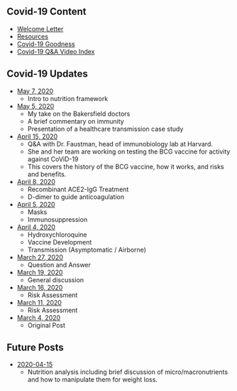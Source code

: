 ## Covid-19 Content
- [Welcome Letter](covid19_frontpage_letter.md)
- [Resources](covid19_resources.md)
- [Covid-19 Goodness](covid19_goodness.md)
- [Covid-19 Q&A Video Index](covid19_qa_video_index.md)

## Covid-19 Updates
- [May 7, 2020](nutrition-approach_1.md)
  - Intro to nutrition framework
- [May 5, 2020](bakersfield-post.md)
  - My take on the Bakersfield doctors
  - A brief commentary on immunity
  - Presentation of a healthcare transmission case study
- [April 15, 2020](faustman_interview.md)
  - Q&A with Dr. Faustman, head of immunobiology lab at Harvard.
  - She and her team are working on testing the BCG vaccine for activity against CoViD-19
  - This covers the history of the BCG vaccine, how it works, and risks and benefits.
- [April 8, 2020](040820_litreview.md)
  - Recombinant ACE2-IgG Treatment
  - D-dimer to guide anticoagulation
- [April 5, 2020](040520_litreview.md)
  - Masks
  - Immunosuppression
- [April 4, 2020](040420_litreview.md)
  - Hydroxychloroquine
  - Vaccine Development
  - Transmission (Asymptomatic / Airborne)
- [March 27, 2020](032720update.md)
  - Question and Answer
- [March 19, 2020](031920update.md)
  - General discussion
- [March 16, 2020](031620update.md)
  - Risk Assessment
- [March 11, 2020](031120update.md)
  - Risk Assessment
- [March 4, 2020](030420original.md)
  - Original Post


## Future Posts
- [2020-04-15](nutrition_analysis.md)
  - Nutrition analysis including brief discussion of micro/macronutrients and how to manipulate them for weight loss.